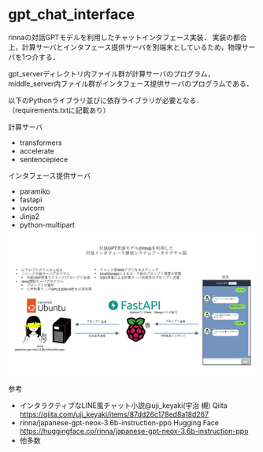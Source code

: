 # gpt_chat_interface

rinnaの対話GPTモデルを利用したチャットインタフェース実装．
実装の都合上，計算サーバとインタフェース提供サーバを別端末としているため，物理サーバを1つ介する．

gpt_serverディレクトリ内ファイル群が計算サーバのプログラム，middle_server内ファイル群がインタフェース提供サーバのプログラムである．

以下のPythonライブラリ並びに依存ライブラリが必要となる．（requirements.txtに記載あり）

計算サーバ
- transformers
- accelerate
- sentencepiece

インタフェース提供サーバ
- paramiko
- fastapi
- uvicorn
- Jinja2
- python-multipart

 ![screenshot](https://raw.githubusercontent.com/hakoshi-normal/md_images/main/gpt_chat_interface_architecture_fig.jpg "fig")

参考
- インタラクティブなLINE風チャット小説@uji_keyaki(宇治 槻) Qiita  
  https://qiita.com/uji_keyaki/items/87dd26c178ed8a18d267
- rinna/japanese-gpt-neox-3.6b-instruction-ppo Hugging Face  
  https://huggingface.co/rinna/japanese-gpt-neox-3.6b-instruction-ppo
- 他多数
